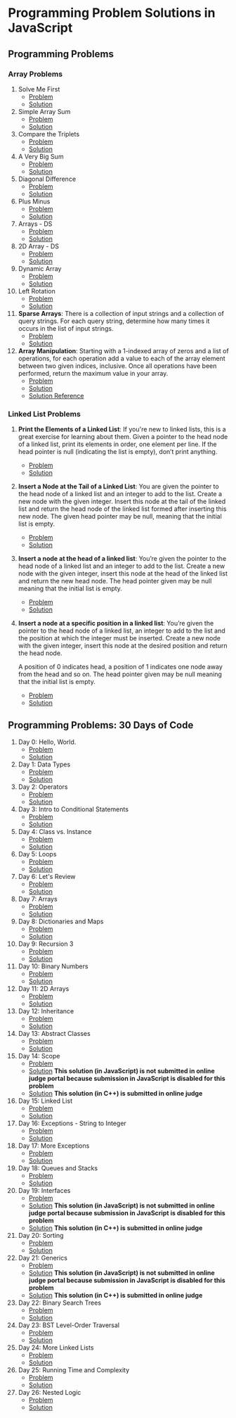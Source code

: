 # Programming Problem Solutions in JavaScript

## Programming Problems

### Array Problems

1. Solve Me First
    - [Problem](https://www.hackerrank.com/challenges/solve-me-first/problem)
    - [Solution](./solve-me-first/solution.js)
2. Simple Array Sum
    - [Problem](https://www.hackerrank.com/challenges/simple-array-sum/problem)
    - [Solution](./simple-array-sum/solution.js)
3. Compare the Triplets
    - [Problem](https://www.hackerrank.com/challenges/compare-the-triplets/problem)
    - [Solution](./compare-the-triplets/solution.js)
4. A Very Big Sum
    - [Problem](https://www.hackerrank.com/challenges/a-very-big-sum/problem)
    - [Solution](./a-very-big-sum/solution.js)
5. Diagonal Difference
    - [Problem](https://www.hackerrank.com/challenges/diagonal-difference/problem)
    - [Solution](./diagonal-difference/solution.js)
6. Plus Minus
    - [Problem](https://www.hackerrank.com/challenges/plus-minus/problem)
    - [Solution](./plus-minus/solution.js)
7. Arrays - DS
    - [Problem](https://www.hackerrank.com/challenges/arrays-ds/problem)
    - [Solution](./arrays-ds/solution.js)
8. 2D Array - DS
    - [Problem](https://www.hackerrank.com/challenges/2d-array/problem)
    - [Solution](./2-d-array-ds/solution.js)
9. Dynamic Array
    - [Problem](https://www.hackerrank.com/challenges/dynamic-array/problem)
    - [Solution](./dynamic-array/solution.js)
10. Left Rotation
    - [Problem](https://www.hackerrank.com/challenges/array-left-rotation/problem)
    - [Solution](./left-rotation/solution.js)
11. **Sparse Arrays**: There is a collection of input strings and a collection of query strings. For each query string, determine how many times it occurs in the list of input strings.
    - [Problem](https://www.hackerrank.com/challenges/sparse-arrays/problem)
    - [Solution](./sparse-arrays/solution.js)
12. **Array Manipulation**: Starting with a 1-indexed array of zeros and a list of operations, for each operation add a value to each of the array element between two given indices, inclusive. Once all operations have been performed, return the maximum value in your array.
    - [Problem](https://www.hackerrank.com/challenges/crush/copy-from/76031562)
    - [Solution](./array-manipulation/solution.js)
    - [Solution Reference](https://www.geeksforgeeks.org/constant-time-range-add-operation-array/)

### Linked List Problems

1. **Print the Elements of a Linked List**: If you're new to linked lists, this is a great exercise for learning about them. Given a pointer to the head node of a linked list, print its elements in order, one element per line. If the head pointer is null (indicating the list is empty), don’t print anything.
    - [Problem](https://www.hackerrank.com/challenges/print-the-elements-of-a-linked-list/problem)
    - [Solution](./print-the-elements-of-a-linked-list/solution.js)
2. **Insert a Node at the Tail of a Linked List**: You are given the pointer to the head node of a linked list and an integer to add to the list. Create a new node with the given integer. Insert this node at the tail of the linked list and return the head node of the linked list formed after inserting this new node. The given head pointer may be null, meaning that the initial list is empty.
    - [Problem](https://www.hackerrank.com/challenges/insert-a-node-at-the-tail-of-a-linked-list/problem/problem)
    - [Solution](./insert-a-node-at-the-tail-of-a-linked-list/solution.js)
3. **Insert a node at the head of a linked list**: You’re given the pointer to the head node of a linked list and an integer to add to the list. Create a new node with the given integer, insert this node at the head of the linked list and return the new head node. The head pointer given may be null meaning that the initial list is empty.
    - [Problem](https://www.hackerrank.com/challenges/insert-a-node-at-the-head-of-a-linked-list/problem)
    - [Solution](./insert-a-node-at-the-head-of-a-linked-list/solution.js)
4. **Insert a node at a specific position in a linked list**: You’re given the pointer to the head node of a linked list, an integer to add to the list and the position at which the integer must be inserted. Create a new node with the given integer, insert this node at the desired position and return the head node.

    A position of 0 indicates head, a position of 1 indicates one node away from the head and so on. The head pointer given may be null meaning that the initial list is empty.
    - [Problem](https://www.hackerrank.com/challenges/insert-a-node-at-a-specific-position-in-a-linked-list/problem)
    - [Solution](./insert-a-node-at-a-specific-position-in-a-linked-list/solution.js)

## Programming Problems: 30 Days of Code

1. Day 0: Hello, World.
    - [Problem](https://www.hackerrank.com/challenges/30-hello-world/problem)
    - [Solution](./30-days-of-code/day-0-hello-world/solution.js)
2. Day 1: Data Types
    - [Problem](https://www.hackerrank.com/challenges/30-data-types/problem)
    - [Solution](./30-days-of-code/day-1-data-types/solution.js)
3. Day 2: Operators
    - [Problem](https://www.hackerrank.com/challenges/30-operators/problem)
    - [Solution](./30-days-of-code/day-2-operators/solution.js)
4. Day 3: Intro to Conditional Statements
    - [Problem](https://www.hackerrank.com/challenges/30-conditional-statements/problem)
    - [Solution](./30-days-of-code/day-3-intro-to-conditional-statements/solution.js)
5. Day 4: Class vs. Instance
    - [Problem](https://www.hackerrank.com/challenges/30-class-vs-instance/problem)
    - [Solution](./30-days-of-code/day-4-class-vs-instance/solution.js)
6. Day 5: Loops
    - [Problem](https://www.hackerrank.com/challenges/30-loops/problem)
    - [Solution](./30-days-of-code/day-5-loops/solution.js)
7. Day 6: Let's Review
    - [Problem](https://www.hackerrank.com/challenges/30-review-loop/problem)
    - [Solution](./30-days-of-code/day-6-lets-review/solution.js)
8. Day 7: Arrays
    - [Problem](https://www.hackerrank.com/challenges/30-arrays/problem)
    - [Solution](./30-days-of-code/day-7-arrays/solution.js)
9. Day 8: Dictionaries and Maps
    - [Problem](https://www.hackerrank.com/challenges/30-dictionaries-and-maps/problem)
    - [Solution](./30-days-of-code/day-8-dictionaries-and-maps/solution.js)
10. Day 9: Recursion 3
    - [Problem](https://www.hackerrank.com/challenges/30-recursion/problem)
    - [Solution](./30-days-of-code/day-9-recursion-3/solution.js)
11. Day 10: Binary Numbers
    - [Problem](https://www.hackerrank.com/challenges/30-binary-numbers/problem)
    - [Solution](./30-days-of-code/day-10-binary-numbers/solution.js)
12. Day 11: 2D Arrays
    - [Problem](https://www.hackerrank.com/challenges/30-2d-arrays/problem)
    - [Solution](./30-days-of-code/day-11-2d-arrays/solution.js)
13. Day 12: Inheritance
    - [Problem](https://www.hackerrank.com/challenges/30-inheritance/problem)
    - [Solution](./30-days-of-code/day-12-inheritance/solution.js)
14. Day 13: Abstract Classes
    - [Problem](https://www.hackerrank.com/challenges/30-abstract-classes/problem)
    - [Solution](./30-days-of-code/day-13-abstract-classes/solution.js)
15. Day 14: Scope
    - [Problem](https://www.hackerrank.com/challenges/30-scope/problem)
    - [Solution](./30-days-of-code/day-14-Scope/solution.js) **This solution (in JavaScript) is not submitted in online judge portal because submission in JavaScript is disabled for this problem**
    - [Solution](./30-days-of-code/day-14-Scope/solution.cpp) **This solution (in C++) is submitted in online judge**
16. Day 15: Linked List
    - [Problem](https://www.hackerrank.com/challenges/30-linked-list/problem)
    - [Solution](./30-days-of-code/day-15-linked-list/solution.js)
17. Day 16: Exceptions - String to Integer
    - [Problem](https://www.hackerrank.com/challenges/30-exceptions-string-to-integer/problem)
    - [Solution](./30-days-of-code/day-16-exceptions-string-to-integer/solution.js)
18. Day 17: More Exceptions
    - [Problem](https://www.hackerrank.com/challenges/30-more-exceptions/problem)
    - [Solution](./30-days-of-code/day-17-more-exceptions/solution.js)
19. Day 18: Queues and Stacks
    - [Problem](https://www.hackerrank.com/challenges/30-queues-stacks/problem)
    - [Solution](./30-days-of-code/day-18-queues-and-stacks/solution.js)
20. Day 19: Interfaces
    - [Problem](https://www.hackerrank.com/challenges/30-interfaces/problem)
    - [Solution](./30-days-of-code/day-19-interfaces/solution.js) **This solution (in JavaScript) is not submitted in online judge portal because submission in JavaScript is disabled for this problem**
    - [Solution](./30-days-of-code/day-19-interfaces/solution.cpp) **This solution (in C++) is submitted in online judge**
21. Day 20: Sorting
    - [Problem](https://www.hackerrank.com/challenges/30-sorting/problem)
    - [Solution](./30-days-of-code/day-20-sorting/solution.js)
22. Day 21: Generics
    - [Problem](https://www.hackerrank.com/challenges/30-generics/problem)
    - [Solution](./30-days-of-code/day-21-generics/solution.js) **This solution (in JavaScript) is not submitted in online judge portal because submission in JavaScript is disabled for this problem**
    - [Solution](./30-days-of-code/day-21-generics/solution.cpp) **This solution (in C++) is submitted in online judge**
23. Day 22: Binary Search Trees
    - [Problem](https://www.hackerrank.com/challenges/30-binary-search-trees/problem)
    - [Solution](./30-days-of-code/day-22-binary-search-trees/solution.js)
24. Day 23: BST Level-Order Traversal
    - [Problem](https://www.hackerrank.com/challenges/30-binary-trees/problem)
    - [Solution](./30-days-of-code/day-23-bst-level-order-traversal/solution.js)
25. Day 24: More Linked Lists
    - [Problem](https://www.hackerrank.com/challenges/30-linked-list-deletion/problem)
    - [Solution](./30-days-of-code/day-24-more-linked-lists/solution.js)
26. Day 25: Running Time and Complexity
    - [Problem](https://www.hackerrank.com/challenges/30-running-time-and-complexity/problem)
    - [Solution](./30-days-of-code/day-25-running-time-and-complexity/solution.js)
27. Day 26: Nested Logic
    - [Problem](https://www.hackerrank.com/challenges/30-nested-logic/problem)
    - [Solution](./30-days-of-code/day-26-nested-logic/solution.js)
